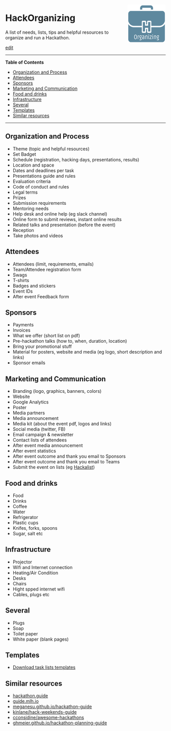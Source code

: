 <p></p>
<a href="https://hack-tools.github.io/"><img src="hackorganizing_logo.png" alt="logo" align="right"></a>

# HackOrganizing

A list of needs, lists, tips and helpful resources to organize and run a Hackathon.

[edit](https://github.com/hack-tools/hackorganizing/edit/master/README.md)

---

**Table of Contents**
* [Organization and Process](#organization-and-process)
* [Attendees](#attendees)
* [Sponsors](#sponsors)
* [Marketing and Communication](#marketing-and-communication)
* [Food and drinks](#food-and-drinks)
* [Infrastructure](#infrastructure)
* [Several](#several)
* [Templates](#templates)
* [Similar resources](#similar-resources)

---

## Organization and Process
- Theme (topic and helpful resources)
- Set Badget
- Schedule (registration, hacking days, presentations, results)
- Location and space
- Dates and deadlines per task
- Presentations guide and rules
- Evaluation criteria
- Code of conduct and rules
- Legal terms
- Prizes
- Submission requirements
- Mentoring needs
- Help desk and online help (eg slack channel)
- Online form to submit reviews, instant online results
- Related talks and presentation (before the event)
- Reception
- Take photos and videos

## Attendees
- Attendees (limit, requirements, emails)
- Team/Attendee registration form
- Swags
- T-shirts
- Badges and stickers
- Event IDs
- After event Feedback form

## Sponsors
- Payments
- Invoices
- What we offer (short list on pdf)
- Pre-hackathon talks (how to, when, duration, location)
- Bring your promotional stuff
- Material for posters, website and media (eg logo, short description and links)
- Sponsor emails

## Marketing and Communication
- Branding (logo, graphics, banners, colors)
- Website
- Google Analytics
- Poster
- Media partners
- Media announcement
- Media kit (about the event pdf, logos and links)
- Social media (twitter, FB)
- Email campaign & newsletter
- Contact lists of attendees
- After event media announcement
- After event statistics
- After event outcome and thank you email to Sponsors
- After event outcome and thank you email to Teams
- Submit the event on lists (eg [Hackalist](http://www.hackalist.org))

## Food and drinks
- Food
- Drinks
- Coffee
- Water
- Refrigerator
- Plastic cups
- Knifes, forks, spoons
- Sugar, salt etc

## Infrastructure
- Projector
- Wifi and Internet connection
- Heating/Air Condition
- Desks
- Chairs
- Hight spped internet wifi
- Cables, plugs etc

## Several
- Plugs
- Soap
- Toilet paper
- White paper (blank pages)

## Templates
- [Download task lists templates](https://github.com/hack-tools/hackorganizing/raw/master/task_templates.zip)

## Similar resources
- [hackathon.guide](https://hackathon.guide)
- [guide.mlh.io](https://guide.mlh.io)
- [meganesu.github.io/hackathon-guide](https://meganesu.github.io/hackathon-guide)
- [kinlane/hack-weekends-guide](https://github.com/kinlane/hack-weekends-guide)
- [cconsidine/awesome-hackathons](https://github.com/cconsidine/awesome-hackathons)
- [ghmeier.github.io/hackathon-planning-guide](http://ghmeier.github.io/hackathon-planning-guide)

<p></p>
